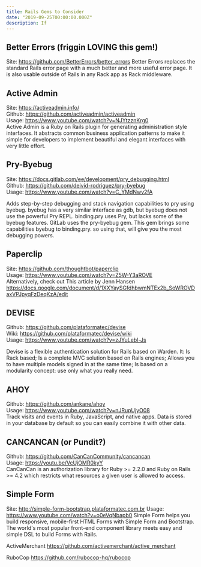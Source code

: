 ```yaml
---
title: Rails Gems to Consider
date: "2019-09-25T00:00:00.000Z"
description: If 
---
```




## Better Errors (friggin LOVING this gem!)
Site: https://github.com/BetterErrors/better_errors
Better Errors replaces the standard Rails error page with a much better and more useful error page. It is also usable outside of Rails in any Rack app as Rack middleware.

## Active Admin
Site: https://activeadmin.info/ <br>
Github: https://github.com/activeadmin/activeadmin <br>
Usage: https://www.youtube.com/watch?v=NJYtzznKrg0 <br>
Active Admin is a Ruby on Rails plugin for generating administration style interfaces. It abstracts common business application patterns to make it simple for developers to implement beautiful and elegant interfaces with very little effort.


## Pry-Byebug
Site: https://docs.gitlab.com/ee/development/pry_debugging.html <br>
Github: https://github.com/deivid-rodriguez/pry-byebug <br>
Usage: https://www.youtube.com/watch?v=C_YMdNwv2fA <br>

Adds step-by-step debugging and stack navigation capabilities to pry using byebug.
byebug has a very similar interface as gdb, but byebug does not use the powerful Pry REPL.
binding.pry uses Pry, but lacks some of the byebug features. GitLab uses the pry-byebug gem. This gem brings some capabilities byebug to binding.pry. so using that, will give you the most debugging powers.

## Paperclip
Site: https://github.com/thoughtbot/paperclip <br>
Usage: https://www.youtube.com/watch?v=Z5W-Y3aROVE <br>
Alternatively, check out This article by Jenn Hansen <br>
https://docs.google.com/document/d/1XXYaySGfdhbwmNTEx2b_SoWROVDaxVPJpyqFzDeqKzA/edit

## DEVISE
Github: https://github.com/plataformatec/devise <br>
Wiki: https://github.com/plataformatec/devise/wiki <br>
Usage: https://www.youtube.com/watch?v=zJYuLebl-Js <br>

Devise is a flexible authentication solution for Rails based on Warden. It:
Is Rack based;
Is a complete MVC solution based on Rails engines;
Allows you to have multiple models signed in at the same time;
Is based on a modularity concept: use only what you really need.

## AHOY
Github: https://github.com/ankane/ahoy <br>
Usage: https://www.youtube.com/watch?v=nJRupUjyO08 <br>
Track visits and events in Ruby, JavaScript, and native apps. Data is stored in your database by default so you can easily combine it with other data.

## CANCANCAN (or Pundit?)
Github: https://github.com/CanCanCommunity/cancancan <br>
Usage: https://youtu.be/VcUjOMR0kyY <br>
CanCanCan is an authorization library for Ruby >= 2.2.0 and Ruby on Rails >= 4.2 which restricts what resources a given user is allowed to access.

## Simple Form
Site: http://simple-form-bootstrap.plataformatec.com.br
Usage: https://www.youtube.com/watch?v=o0eVqNbapb0
Simple Form helps you build responsive, mobile-first HTML Forms with Simple Form and Bootstrap. The world's most popular front-end component library meets easy and simple DSL to build Forms with Rails.


ActiveMerchant
https://github.com/activemerchant/active_merchant

RuboCop
https://github.com/rubocop-hq/rubocop